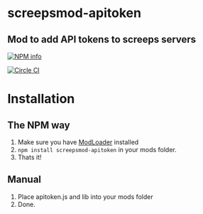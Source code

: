 # screepsmod-apitoken

## Mod to add API tokens to screeps servers

[![NPM info](https://nodei.co/npm/screepsmod-apitoken.png?downloads=true)](https://npmjs.org/package/screepsmod-apitoken)

[![Circle CI](https://circleci.com/gh/ScreepsMods/screepsmod-apitoken.svg?style=shield)](https://circleci.com/gh/ScreepsMods/screepsmod-apitoken)

# Installation 

## The NPM way

1. Make sure you have [ModLoader](https://github.com/ags131/screepsmod-modloader) installed
2. `npm install screepsmod-apitoken` in your mods folder.
3. Thats it!

## Manual

1. Place apitoken.js and lib into your mods folder
2. Done.
